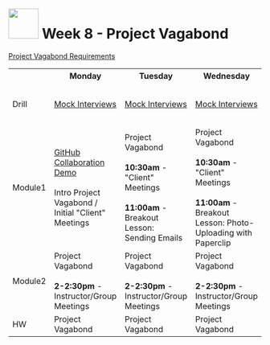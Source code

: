 # <img src="https://cloud.githubusercontent.com/assets/7833470/10899314/63829980-8188-11e5-8cdd-4ded5bcb6e36.png" height="60"> Week 8 - Project Vagabond

<a href="https://github.com/sf-wdi-24/project-vagabond" target="_blank">Project Vagabond Requirements</a>

<table>
  <tr>
    <th></th>
    <th>Monday</th>
    <th>Tuesday</th>
    <th>Wednesday</th>
    <th>Thursday</th>
    <th>Friday</th>
  </tr>
  <tr>
    <td>Drill</td>
    <td><a href="./day-01/drill">Mock Interviews</a></td>
    <td><a href="./day-02/drill">Mock Interviews</a></td>
    <td><a href="./day-03/drill">Mock Interviews</a></td>
    <td><strong>10:00am</strong> - Project Vagabond Presentations</td>
    <td>Project 2</td>
  </tr>
  <tr>
    <td>Module1</td>
    <td>
      <a href="./../how-tos/github/collaboration-workflow">GitHub Collaboration Demo</a><br><br>
      Intro Project Vagabond / Initial "Client" Meetings
    </td>
    <td>
      Project Vagabond<br><br>
      <strong>10:30am</strong> - "Client" Meetings<br><br>
      <strong>11:00am</strong> - Breakout Lesson: Sending Emails
    </td>
    <td>
      Project Vagabond<br><br>
      <strong>10:30am</strong> - "Client" Meetings<br><br>
      <strong>11:00am</strong> - Breakout Lesson: Photo-Uploading with Paperclip
    </td>
    <td>Project 2 Idea Pitches / Intro Project Requirements</td>
    <td>Project 2</td>
  </tr>
  <tr>
    <td>Module2</td>
    <td>
      Project Vagabond<br><br>
      <strong>2-2:30pm</strong> - Instructor/Group Meetings
    </td>
    <td>
      Project Vagabond<br><br>
      <strong>2-2:30pm</strong> - Instructor/Group Meetings
    </td>
    <td>
      Project Vagabond<br><br>
      <strong>2-2:30pm</strong> - Instructor/Group Meetings
    </td>
    <td>Project 2 Planning</td>
    <td>Project 2</td>
  </tr>
  <tr>
    <td>HW</td>
    <td>Project Vagabond</td>
    <td>Project Vagabond</td>
    <td>Project Vagabond</td>
    <td>Project 2 Planning</td>
    <td>Project 2</td>
  </tr>
</table>
